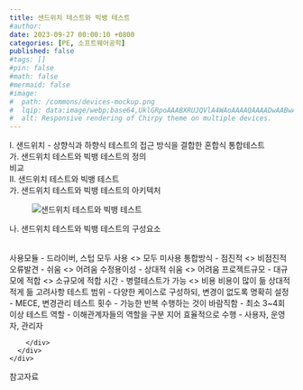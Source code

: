 ```yaml
---
title: 샌드위치 테스트와 빅뱅 테스트
#author: 
date: 2023-09-27 00:00:10 +0800
categories: [PE, 소프트웨어공학]
published: false
#tags: []
#pin: false
#math: false
#mermaid: false
#image:
#  path: /commons/devices-mockup.png
#  lqip: data:image/webp;base64,UklGRpoAAABXRUJQVlA4WAoAAAAQAAAADwAABwAAQUxQSDIAAAARL0AmbZurmr57yyIiqE8oiG0bejIYEQTgqiDA9vqnsUSI6H+oAERp2HZ65qP/VIAWAFZQOCBCAAAA8AEAnQEqEAAIAAVAfCWkAALp8sF8rgRgAP7o9FDvMCkMde9PK7euH5M1m6VWoDXf2FkP3BqV0ZYbO6NA/VFIAAAA
#  alt: Responsive rendering of Chirpy theme on multiple devices.
---
```


<div class="post-wrap">
  <div class="para">
    <div class="para-title">
      I. 샌드위치 - 상향식과 하향식 테스트의 접근 방식을 결합한 혼합식 통합테스트
    </div>
    <div class="para-cntnt">
      <div class="para">
        <div class="para-title">
          가. 샌드위치 테스트와 빅뱅 테스트의 정의
        </div>
        <div class="para-cntnt">
          비교
        </div>
      </div>
    </div>
  </div>
  
  <div class="para">
    <div class="para-title">
      II. 샌드위치 테스트와 빅뱅 테스트
    </div>
    <div class="para-cntnt">
      <div class="para">
        <div class="para-title">
          가. 샌드위치 테스트와 빅뱅 테스트의 아키텍처
        </div>
        <div class="para-cntnt">
          <figure class="post-figure">
            <img src="/assets/img/posts/샌드위치-테스트와-빅뱅-테스트.png" alt="샌드위치 테스트와 빅뱅 테스트">
<!--            <figcaption>Source: Unveiling the Metaverse: Exploring Emerging Trends, Multifaceted Perspectives, and Future Challenges</figcaption>-->
          </figure>
        </div>
      </div>
      <div class="para">
        <div class="para-title">
          나. 샌드위치 테스트와 빅뱅 테스트의 구성요소
        </div>
        <div class="para-cntnt">
          <table class="post-table">
          </table>
            사용모듈 - 드라이버, 스텁 모두 사용 &lt;&gt; 모두 미사용
  통합방식 - 점진적 &lt;&gt; 비점진적
  오류발견 - 쉬움 &lt;&gt; 어려움
  수정용이성 - 상대적 쉬움 &lt;&gt; 어려움
  프로젝트규모 - 대규모에 적합 &lt;&gt; 소규모에 적합
  시간 - 병렬테스트가 가능 &lt;&gt; 비용 비용이 많이 듦 상대적 적게 듦
고려사항
  테스트 범위 - 다양한 케이스로 구성하되, 변경이 없도록 명확히 설정 - MECE, 변경관리
  테스트 횟수 - 가능한 반복 수행하는 것이 바람직함 - 최소 3~4회 이상
  테스트 역할 - 이해관계자들의 역할을 구분 지어 효율적으로 수행 - 사용자, 운영자, 관리자

        </div>
      </div>
    </div>
  </div>

  <div class="refr-wrap">
    <div class="refr-title">
        참고자료
    </div>
    <ol class="refr-list">
    <!--    <li>(나현식, 최대선) <a target="_blank" href="https://scienceon.kisti.re.kr/commons/util/originalView.do?cn=JAKO202225948430499&oCn=JAKO202225948430499&dbt=JAKO&journal=NJOU00291864">메타버스 보안 위협 요소 및 대응 방안 검토</a></li>-->
    <!--    <li>(M. Uddin, S. Manickam, H. Ullah, M. Obaidat and A. Dandoush) <a target="_blank" href="https://ieeexplore.ieee.org/abstract/document/10138386">Unveiling the Metaverse: Exploring Emerging Trends, Multifaceted Perspectives, and Future Challenges</a></li>-->
    </ol>
  </div>
</div>
